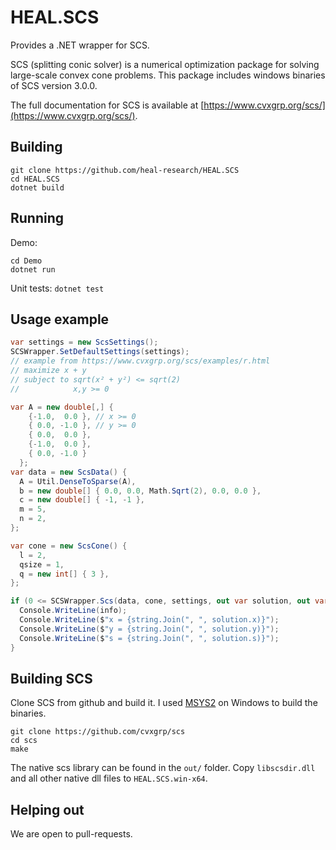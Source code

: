 # HEAL.SCS 

Provides a .NET wrapper for SCS.

SCS (splitting conic solver) is a numerical optimization package for solving
large-scale convex cone problems. This package includes windows binaries of SCS version 3.0.0.

The full documentation for SCS is available at [https://www.cvxgrp.org/scs/](https://www.cvxgrp.org/scs/). 

## Building

```
git clone https://github.com/heal-research/HEAL.SCS
cd HEAL.SCS
dotnet build
```

## Running 
Demo:
```
cd Demo
dotnet run
```

Unit tests:
`dotnet test`

## Usage example
```csharp
var settings = new ScsSettings();
SCSWrapper.SetDefaultSettings(settings);
// example from https://www.cvxgrp.org/scs/examples/r.html
// maximize x + y
// subject to sqrt(x² + y²) <= sqrt(2)
//            x,y >= 0

var A = new double[,] {
    {-1.0,  0.0 }, // x >= 0
    { 0.0, -1.0 }, // y >= 0
    { 0.0,  0.0 },
    {-1.0,  0.0 },
    { 0.0, -1.0 }
  };
var data = new ScsData() {
  A = Util.DenseToSparse(A),
  b = new double[] { 0.0, 0.0, Math.Sqrt(2), 0.0, 0.0 },
  c = new double[] { -1, -1 },
  m = 5,
  n = 2,
};

var cone = new ScsCone() {
  l = 2,
  qsize = 1,
  q = new int[] { 3 },
};

if (0 <= SCSWrapper.Scs(data, cone, settings, out var solution, out var info)) {
  Console.WriteLine(info);
  Console.WriteLine($"x = {string.Join(", ", solution.x)}");
  Console.WriteLine($"y = {string.Join(", ", solution.y)}");
  Console.WriteLine($"s = {string.Join(", ", solution.s)}");
}
```

## Building SCS
Clone SCS from github and build it. I used [MSYS2](https://www.msys2.org/) on Windows to build the binaries. 
```
git clone https://github.com/cvxgrp/scs
cd scs
make 
```

The native scs library can be found in the `out/` folder. Copy `libscsdir.dll` and all other native dll files to `HEAL.SCS.win-x64`.


## Helping out
We are open to pull-requests.

